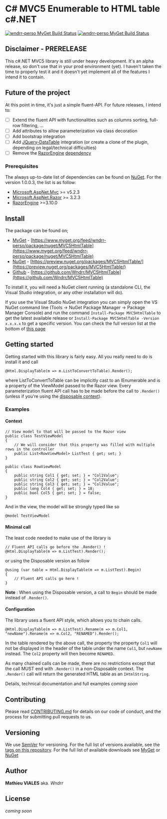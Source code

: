 # C# MVC5 Enumerable to HTML table c#.NET

[![wndrr-perso MyGet Build Status](https://www.myget.org/BuildSource/Badge/wndrr-perso?identifier=498fa064-1993-4ad1-ac5f-e4386ed007a2)](https://www.myget.org/)
[![wndrr-perso MyGet Build Status](https://www.myget.org/BuildSource/Badge/wndrr-perso?identifier=09538ef5-6ee9-47b4-9e19-76fdd97309e4)](https://www.myget.org/)
## Disclaimer - PRERELEASE

This c#.NET MVC5 library is still under heavy development. It's an alpha release, so don't use that in your prod environment (yet).  I haven't taken the time to properly test it and it doesn't yet implement all of the features I intend it to contain.

## Future of the project

At this point in time, it's just a simple fluent-API. For future releases, I intend to:
- [ ] Extend the fluent API with functionalities such as columns sorting, full-row filtering, ...
- [ ] Add attributes to allow parameterization via class decoration
- [ ] Add bootstrap integration
- [ ] Add [JQuery-DataTable](https://datatables.net/) integration (or create a clone of the plugin, depending on legal/technical difficulties)
- [ ] Remove the [RazorEngine](https://preview.nuget.org/packages/RazorEngine/) [dependency](#prerequisites)

### Prerequisites

The always up-to-date list of dependencies can be found on [NuGet](https://preview.nuget.org/packages/MVC5HtmlTable/). For the version 1.0.0.3, the list is as follow:
- [Microsoft.AspNet.Mvc](https://preview.nuget.org/packages/Microsoft.AspNet.Mvc/) >= v5.2.3
- [Microsoft.AspNet.Razor](https://preview.nuget.org/packages/Microsoft.AspNet.Razor/) >= 3.2.3
- [RazorEngine](https://preview.nuget.org/packages/RazorEngine/) >=3.10.0


## Install

The package can be found on;
- [MyGet](https://www.myget.org/feed/wndrr-perso/package/nuget/MVC5HtmlTable) - [https://www.myget.org/feed/wndrr-perso/package/nuget/MVC5HtmlTable](https://www.myget.org/feed/wndrr-perso/package/nuget/MVC5HtmlTable)
- [NuGet](https://preview.nuget.org/packages/MVC5HtmlTable/) - [https://preview.nuget.org/packages/MVC5HtmlTable/](https://preview.nuget.org/packages/MVC5HtmlTable/)
- [Github](https://github.com/Wndrr/MVC5HtmlTable) - [https://github.com/Wndrr/MVC5HtmlTable](https://github.com/Wndrr/MVC5HtmlTable)

To install it, you will need a NuGet client running (a standalone CLI, the Visual Studio integration, or any other installation will do).

If you use the Visual Studio NuGet integration you can simply open the VS NuGet command line (Tools -> NuGet Package Manager -> Package Manager Console) and run the command `Install-Package MVC5HtmlTable` to get the latest available release or `Install-Package MVC5HtmlTable -Version x.x.x.x` to get a specific version. You can check the full version list at the bottom of [this page](https://preview.nuget.org/packages/MVC5HtmlTable/)

## Getting started

Getting started with this library is fairly easy. All you really need to do is install it and call 

    @Html.DisplayTable(m => m.ListToConvertToTable).Render();

where ListToConvertToTable can be implicitly cast to an IEnumerable and is a property of the ViewModel passed to the Razor view. 
Every parameterization fluent API call has to be made before the call to `.Render()` (unless if you're using the [disposable context](#minimal-call)).
### Examples

#### Context

    // View model to that will be passed to the Razor view
    public class TestViewModel
    {
        // We will consider that this property was filled with multiple rows in the controller
        public List<RowViewModel> ListTest { get; set; } 
    }
    
    public class RowViewModel
    {
        public string Col1 { get; set; } = "Col1Value";
        public string Col2 { get; set; } = "Col2Value";
        public string Col3 { get; set; } = "Col3Value";
        public long Col4 { get; set; } = 18;
        public bool Col5 { get; set; } = false;
    }

And in the view, the model will be strongly typed like so

    @model TestViewModel

#### Minimal call

The least code needed to make use of the library is
    
    // Fluent API calls go before the .Render() !
    @Html.DisplayTable(m => m.ListTest).Render();

or using the Disposable version as follow

    @using (var table = Html.DisplayTable(m => m.ListTest).Begin)
    {
        // Fluent API calls go here !
    }
**Note** : When using the Disposable version, a call to `Begin` should be made instead of `.Render()`.

#### Configuration

The library uses a fluent API style, which allows you to chain calls.

    @Html.DisplayTable(m => m.ListTest).Rename(m => m.Col1, "newName").Rename(m => m.Col2, "RENAMED").Render();

In the table rendered by the above call, the property the property `Col1` will not be displayed in the header of the table under the name `Col1`, but `newName` instead. The `Col2` property will then become `RENAMED`.

As many chained calls can be made, there are no restrictions except that the call MUST end with `.Render()` in a non-Disposable context. The `.Render()` call will return the generated HTML table as an `IHtmlString`.

Details, technical documentation and full examples *coming soon*
    
## Contributing

Please read [CONTRIBUTING.md](https://github.com/Wndrr/MVC5HtmlTable/blob/master/CONTRIBUTING.md) for details on our code of conduct, and the process for submitting pull requests to us.

## Versioning

We use [SemVer](http://semver.org/) for versioning. For the full list of versions available, see the [tags on this repository](https://github.com/Wndrr/MVC5HtmlTable/tags). For the full list of available downloads see [MyGet](https://www.myget.org/feed/wndrr-perso/package/nuget/MVC5HtmlTable) or [NuGet](https://preview.nuget.org/packages/MVC5HtmlTable/)

## Author

**Mathieu VIALES** aka. *Wndrr*

## License

*coming soon*
